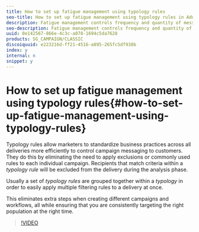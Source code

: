 ```yaml
---
title: How to set up fatigue management using typology rules
seo-title: How to set up fatigue management using typology rules in Adobe Campaign Classic
description: Fatigue management controls frequency and quantity of messaging to avoid over-solicitation of recipients and is often applied using a typology rule. This video explains how to implement fatigue management in Adobe Campaign Classic by leveraging typology rules.
seo-description: Fatigue management controls frequency and quantity of messaging to avoid over-solicitation of recipients and is often applied using a typology rule. This video explains how to implement fatigue management in Adobe Campaign Classic by leveraging typology rules.
uuid: 0e142567-866e-4c3c-a078-1694c5da7628
products: SG_CAMPAIGN/CLASSIC
discoiquuid: e223216d-ff21-4516-a895-265fc5df938b
index: y
internal: n
snippet: y
---
```


# How to set up fatigue management using typology rules{#how-to-set-up-fatigue-management-using-typology-rules}

Typology rules allow marketers to standardize business practices across all deliveries more efficiently to control campaign messaging to customers. They do this by eliminating the need to apply exclusions or commonly used rules to each individual campaign. Recipients that match criteria within a *typology rule* will be excluded from the delivery during the analysis phase.

Usually a set of *typology rules* are grouped together within a *typology* in order to easily apply multiple filtering rules to a delivery at once.

This eliminates extra steps when creating different campaigns and workflows, all while ensuring that you are consistently targeting the right population at the right time.

>[!VIDEO](https://video.tv.adobe.com/v/25090?quality=12)

<!--
<related-links>
<a href="https://docs.campaign.adobe.com/doc/AC/en/CMP_Campaign_Optimization_About_campaign_typologies.html" target="_blank">About campaign typologies</a>
<a href="https://docs.campaign.adobe.com/doc/AC/en/CMP_Campaign_Optimization_Managing_marketing_fatigue_with_pressure_rules.html" target="_blank">Managing marketing fatigue with pressure rules</a>
<a href="../../acc/using/acc-fatigue-management-using-filters-feature-video-set-up.md" target="_blank">How to set up fatigue management using filters</a>
</related-links>
-->

<!--
<related-links>
<a href="https://helpx.adobe.com/dreamweaver/using/working-with-dreamweaver-and-campaign.html">Dreamweaver Documentation - Create personalized email campaigns</a>
</related-links>
-->


